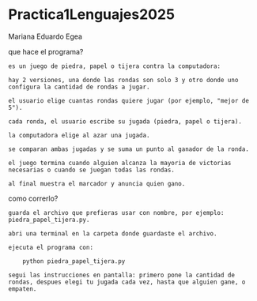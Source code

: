 # Practica1Lenguajes2025

Mariana Eduardo Egea

que hace el programa? 

    es un juego de piedra, papel o tijera contra la computadora:

    hay 2 versiones, una donde las rondas son solo 3 y otro donde uno configura la cantidad de rondas a jugar.

    el usuario elige cuantas rondas quiere jugar (por ejemplo, "mejor de 5").

    cada ronda, el usuario escribe su jugada (piedra, papel o tijera).

    la computadora elige al azar una jugada.

    se comparan ambas jugadas y se suma un punto al ganador de la ronda.

    el juego termina cuando alguien alcanza la mayoria de victorias necesarias o cuando se juegan todas las rondas.

    al final muestra el marcador y anuncia quien gano.

como correrlo?

    guarda el archivo que prefieras usar con nombre, por ejemplo: piedra_papel_tijera.py.

    abri una terminal en la carpeta donde guardaste el archivo.

    ejecuta el programa con:

        python piedra_papel_tijera.py

    segui las instrucciones en pantalla: primero pone la cantidad de rondas, despues elegi tu jugada cada vez, hasta que alguien gane, o empaten.

